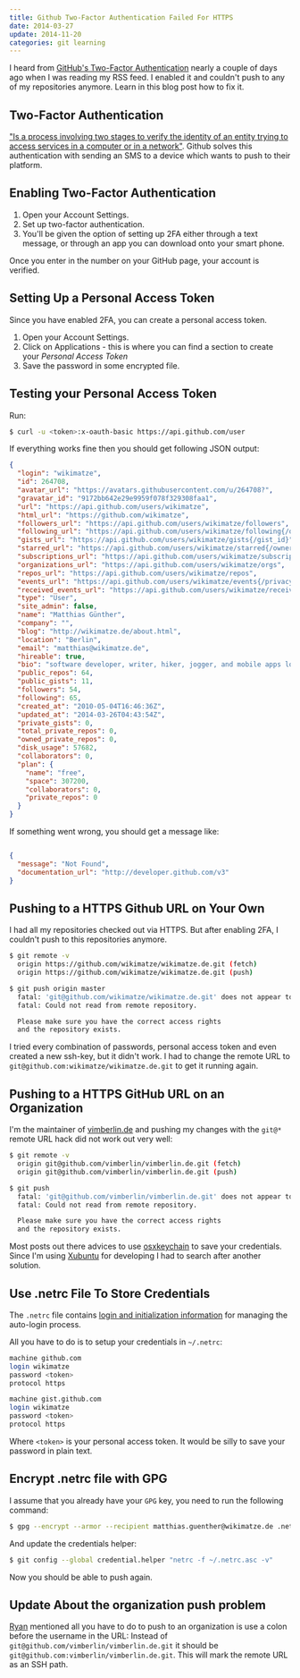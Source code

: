 ```yaml
---
title: Github Two-Factor Authentication Failed For HTTPS
date: 2014-03-27
update: 2014-11-20
categories: git learning
---
```


I heard from [GitHub's Two-Factor Authentication](https://github.com/blog/1614-two-factor-authentication) nearly a couple of days ago when I was reading my RSS feed. I enabled it and couldn't push to any of my repositories anymore. Learn in this blog post how to fix it.


## Two-Factor Authentication

["Is a process involving two stages to verify the identity of an entity trying to access services in a computer or in a network"](http://en.wikipedia.org/wiki/Two-step_verification). Github solves this authentication with sending an SMS to a device which wants to push to their platform.


## Enabling Two-Factor Authentication

1. Open your Account Settings.
2. Set up two-factor authentication.
3. You'll be given the option of setting up 2FA either through a text message, or through an app you can download onto your smart phone.


Once you enter in the number on your GitHub page, your account is verified.


## Setting Up a Personal Access Token

Since you have enabled 2FA, you can create a personal access token.


1. Open your Account Settings.
2. Click on Applications - this is where you can find a section to  create your _Personal Access Token_
3. Save the password in some encrypted file.


## Testing your Personal Access Token

Run:


```bash
$ curl -u <token>:x-oauth-basic https://api.github.com/user
```


If everything works fine then you should get following JSON output:


```json
{
  "login": "wikimatze",
  "id": 264708,
  "avatar_url": "https://avatars.githubusercontent.com/u/264708?",
  "gravatar_id": "9172bb642e29e9959f078f329308faa1",
  "url": "https://api.github.com/users/wikimatze",
  "html_url": "https://github.com/wikimatze",
  "followers_url": "https://api.github.com/users/wikimatze/followers",
  "following_url": "https://api.github.com/users/wikimatze/following{/other_user}",
  "gists_url": "https://api.github.com/users/wikimatze/gists{/gist_id}",
  "starred_url": "https://api.github.com/users/wikimatze/starred{/owner}{/repo}",
  "subscriptions_url": "https://api.github.com/users/wikimatze/subscriptions",
  "organizations_url": "https://api.github.com/users/wikimatze/orgs",
  "repos_url": "https://api.github.com/users/wikimatze/repos",
  "events_url": "https://api.github.com/users/wikimatze/events{/privacy}",
  "received_events_url": "https://api.github.com/users/wikimatze/received_events",
  "type": "User",
  "site_admin": false,
  "name": "Matthias Günther",
  "company": "",
  "blog": "http://wikimatze.de/about.html",
  "location": "Berlin",
  "email": "matthias@wikimatze.de",
  "hireable": true,
  "bio": "software developer, writer, hiker, jogger, and mobile apps lover",
  "public_repos": 64,
  "public_gists": 11,
  "followers": 54,
  "following": 65,
  "created_at": "2010-05-04T16:46:36Z",
  "updated_at": "2014-03-26T04:43:54Z",
  "private_gists": 0,
  "total_private_repos": 0,
  "owned_private_repos": 0,
  "disk_usage": 57682,
  "collaborators": 0,
  "plan": {
    "name": "free",
    "space": 307200,
    "collaborators": 0,
    "private_repos": 0
  }
}
```


If something went wrong, you should get a message like:


```json

{
  "message": "Not Found",
  "documentation_url": "http://developer.github.com/v3"
}
```


## Pushing to a HTTPS Github URL on Your Own

I had all my repositories checked out via HTTPS. But after enabling 2FA, I couldn't push to this repositories anymore.


```bash
$ git remote -v
  origin https://github.com/wikimatze/wikimatze.de.git (fetch)
  origin https://github.com/wikimatze/wikimatze.de.git (push)

$ git push origin master
  fatal: 'git@github.com/wikimatze/wikimatze.de.git' does not appear to be a git repository
  fatal: Could not read from remote repository.

  Please make sure you have the correct access rights
  and the repository exists.
```


I tried every combination of passwords, personal access token and even created a new ssh-key, but it didn't work. I had
to change the remote URL to `git@github.com:wikimatze/wikimatze.de.git` to get it running again.


## Pushing to a HTTPS GitHub URL on an Organization

I'm the maintainer of [vimberlin.de](http://vimberlin.de/) and pushing my changes with the `git@*` remote URL hack did
not work out very well:


```bash
$ git remote -v
  origin git@github.com/vimberlin/vimberlin.de.git (fetch)
  origin git@github.com/vimberlin/vimberlin.de.git (push)

$ git push
  fatal: 'git@github.com/vimberlin/vimberlin.de.git' does not appear to be a git repository
  fatal: Could not read from remote repository.

  Please make sure you have the correct access rights
  and the repository exists.
```


Most posts out there advices to use [osxkeychain](http://olivierlacan.com/posts/why-is-git-https-not-working-on-github/) to save your credentials. Since I'm using [Xubuntu](http://xubuntu.org/) for developing I had to search after another solution.


## Use .netrc File To Store Credentials

The `.netrc` file contains [login and initialization information](http://www.gnu.org/software/inetutils/manual/html\_node/The-_002enetrc-File.html) for managing the auto-login process.


All you have to do is to setup your credentials in `~/.netrc`:


```bash
machine github.com
login wikimatze
password <token>
protocol https

machine gist.github.com
login wikimatze
password <token>
protocol https
```


Where `<token>` is your personal access token. It would be silly to save your password in plain text.


## Encrypt .netrc file with GPG

I assume that you already have your `GPG` key, you need to run the following command:


```bash
$ gpg --encrypt --armor --recipient matthias.guenther@wikimatze.de .netrc
```


And update the credentials helper:


```bash
$ git config --global credential.helper "netrc -f ~/.netrc.asc -v"
```


Now you should be able to push again.


## Update About the organization push problem

[Ryan](https://twitter.com/RyanHiebert) mentioned all you have to do to push to an organization is use a colon before
the username in the URL: Instead of `git@github.com/vimberlin/vimberlin.de.git` it should be `git@github.com:vimberlin/vimberlin.de.git`. This will mark the remote URL as an SSH path.


